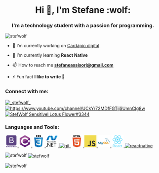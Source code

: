 <h1 align="center">Hi 👋, I'm Stefane :wolf:</h1>
<h3 align="center">I'm a technology student with a passion for programming.</h3>

<p align="left"> <img src="https://komarev.com/ghpvc/?username=stefwolf&label=Profile%20views&color=0e75b6&style=flat" alt="stefwolf" /> </p>

- 🔭 I’m currently working on [Cardápio digital](https://github.com/StefWolf/CardapioDigital)

- 🌱 I’m currently learning **React Native**

- 📫 How to reach me **stefaneassisori@gmail.com**

- ⚡ Fun fact **I like to write :book:**

<h3 align="left">Connect with me:</h3>
<p align="left">
<a href="https://instagram.com/_stefwolf_" target="blank"><img align="center" src="https://raw.githubusercontent.com/rahuldkjain/github-profile-readme-generator/master/src/images/icons/Social/instagram.svg" alt="_stefwolf_" height="30" width="40" /></a>
<a href="https://www.youtube.com/c/stefwolf" target="blank"><img align="center" src="https://raw.githubusercontent.com/rahuldkjain/github-profile-readme-generator/master/src/images/icons/Social/youtube.svg" alt="https://www.youtube.com/channel/UCkYr72MDfFGTjjSUmnClg8w" height="30" width="40" /></a>
<a href="https://discord.gg/StefWolf Sensitivel Lotus Flower#3344" target="blank"><img align="center" src="https://raw.githubusercontent.com/rahuldkjain/github-profile-readme-generator/master/src/images/icons/Social/discord.svg" alt="StefWolf Sensitivel Lotus Flower#3344" height="30" width="40" /></a>
</p>

<h3 align="left">Languages and Tools:</h3>
<p align="left"> <a href="https://getbootstrap.com" target="_blank"> <img src="https://raw.githubusercontent.com/devicons/devicon/master/icons/bootstrap/bootstrap-plain-wordmark.svg" alt="bootstrap" width="40" height="40"/> </a> <a href="https://www.w3schools.com/cs/" target="_blank"> <img src="https://raw.githubusercontent.com/devicons/devicon/master/icons/csharp/csharp-original.svg" alt="csharp" width="40" height="40"/> </a> <a href="https://www.w3schools.com/css/" target="_blank"> <img src="https://raw.githubusercontent.com/devicons/devicon/master/icons/css3/css3-original-wordmark.svg" alt="css3" width="40" height="40"/> </a> <a href="https://dotnet.microsoft.com/" target="_blank"> <img src="https://raw.githubusercontent.com/devicons/devicon/master/icons/dot-net/dot-net-original-wordmark.svg" alt="dotnet" width="40" height="40"/> </a> <a href="https://git-scm.com/" target="_blank"> <img src="https://www.vectorlogo.zone/logos/git-scm/git-scm-icon.svg" alt="git" width="40" height="40"/> </a> <a href="https://www.w3.org/html/" target="_blank"> <img src="https://raw.githubusercontent.com/devicons/devicon/master/icons/html5/html5-original-wordmark.svg" alt="html5" width="40" height="40"/> </a> <a href="https://developer.mozilla.org/en-US/docs/Web/JavaScript" target="_blank"> <img src="https://raw.githubusercontent.com/devicons/devicon/master/icons/javascript/javascript-original.svg" alt="javascript" width="40" height="40"/> </a> <a href="https://www.mysql.com/" target="_blank"> <img src="https://raw.githubusercontent.com/devicons/devicon/master/icons/mysql/mysql-original-wordmark.svg" alt="mysql" width="40" height="40"/> </a> <a href="https://reactjs.org/" target="_blank"> <img src="https://raw.githubusercontent.com/devicons/devicon/master/icons/react/react-original-wordmark.svg" alt="react" width="40" height="40"/> </a> <a href="https://reactnative.dev/" target="_blank"> <img src="https://reactnative.dev/img/header_logo.svg" alt="reactnative" width="40" height="40"/> </a> </p>

<p><img align="left" src="https://github-readme-stats.vercel.app/api/top-langs?username=stefwolf&show_icons=true&locale=en&layout=compact" alt="stefwolf" /></p>

<p>&nbsp;<img align="center" src="https://github-readme-stats.vercel.app/api?username=stefwolf&show_icons=true&locale=en" alt="stefwolf" /></p>

<p><img align="center" src="https://github-readme-streak-stats.herokuapp.com/?user=stefwolf&" alt="stefwolf" /></p>

